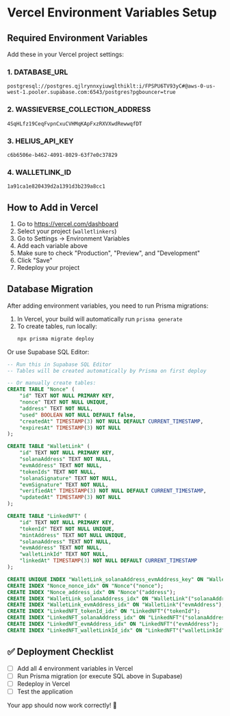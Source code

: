 # Vercel Environment Variables Setup

## Required Environment Variables

Add these in your Vercel project settings:

### 1. DATABASE_URL
```
postgresql://postgres.qjlrynnxyiuwglthiklt:i/FPSPU6TV93yC#@aws-0-us-west-1.pooler.supabase.com:6543/postgres?pgbouncer=true
```

### 2. WASSIEVERSE_COLLECTION_ADDRESS
```
4SqHLfz19CeqFvpnCxuCVHMqKApFxzRXVXwdRewwqfDT
```

### 3. HELIUS_API_KEY
```
c6b6506e-b462-4091-8029-63f7e0c37829
```

### 4. WALLETLINK_ID
```
1a91ca1e820439d2a1391d3b239a8cc1
```

## How to Add in Vercel

1. Go to https://vercel.com/dashboard
2. Select your project (`walletlinkers`)
3. Go to Settings → Environment Variables
4. Add each variable above
5. Make sure to check "Production", "Preview", and "Development"
6. Click "Save"
7. Redeploy your project

## Database Migration

After adding environment variables, you need to run Prisma migrations:

1. In Vercel, your build will automatically run `prisma generate`
2. To create tables, run locally:
   ```bash
   npx prisma migrate deploy
   ```

Or use Supabase SQL Editor:

```sql
-- Run this in Supabase SQL Editor
-- Tables will be created automatically by Prisma on first deploy

-- Or manually create tables:
CREATE TABLE "Nonce" (
    "id" TEXT NOT NULL PRIMARY KEY,
    "nonce" TEXT NOT NULL UNIQUE,
    "address" TEXT NOT NULL,
    "used" BOOLEAN NOT NULL DEFAULT false,
    "createdAt" TIMESTAMP(3) NOT NULL DEFAULT CURRENT_TIMESTAMP,
    "expiresAt" TIMESTAMP(3) NOT NULL
);

CREATE TABLE "WalletLink" (
    "id" TEXT NOT NULL PRIMARY KEY,
    "solanaAddress" TEXT NOT NULL,
    "evmAddress" TEXT NOT NULL,
    "tokenIds" TEXT NOT NULL,
    "solanaSignature" TEXT NOT NULL,
    "evmSignature" TEXT NOT NULL,
    "verifiedAt" TIMESTAMP(3) NOT NULL DEFAULT CURRENT_TIMESTAMP,
    "updatedAt" TIMESTAMP(3) NOT NULL
);

CREATE TABLE "LinkedNFT" (
    "id" TEXT NOT NULL PRIMARY KEY,
    "tokenId" TEXT NOT NULL UNIQUE,
    "mintAddress" TEXT NOT NULL UNIQUE,
    "solanaAddress" TEXT NOT NULL,
    "evmAddress" TEXT NOT NULL,
    "walletLinkId" TEXT NOT NULL,
    "linkedAt" TIMESTAMP(3) NOT NULL DEFAULT CURRENT_TIMESTAMP
);

CREATE UNIQUE INDEX "WalletLink_solanaAddress_evmAddress_key" ON "WalletLink"("solanaAddress", "evmAddress");
CREATE INDEX "Nonce_nonce_idx" ON "Nonce"("nonce");
CREATE INDEX "Nonce_address_idx" ON "Nonce"("address");
CREATE INDEX "WalletLink_solanaAddress_idx" ON "WalletLink"("solanaAddress");
CREATE INDEX "WalletLink_evmAddress_idx" ON "WalletLink"("evmAddress");
CREATE INDEX "LinkedNFT_tokenId_idx" ON "LinkedNFT"("tokenId");
CREATE INDEX "LinkedNFT_solanaAddress_idx" ON "LinkedNFT"("solanaAddress");
CREATE INDEX "LinkedNFT_evmAddress_idx" ON "LinkedNFT"("evmAddress");
CREATE INDEX "LinkedNFT_walletLinkId_idx" ON "LinkedNFT"("walletLinkId");
```

## ✅ Deployment Checklist

- [ ] Add all 4 environment variables in Vercel
- [ ] Run Prisma migration (or execute SQL above in Supabase)
- [ ] Redeploy in Vercel
- [ ] Test the application

Your app should now work correctly! 🚀

